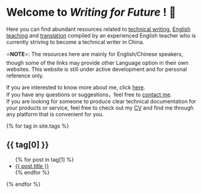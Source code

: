 # Welcome to _Writing for Future_ ! 💙

Here you can find abundant resources related to <a href="https://gallifrey23.github.io/technical-writing.html">technical writing</a>, <a href="https://gallifrey23.github.io/English-teaching.html">English teaching</a> and <a href="https://gallifrey23.github.io/translation.html">translation</a>
compiled by an experienced English teacher who is currently striving to become a technical writer in China. 

⭐**NOTE**⭐: The resources here are mainly for English/Chinese speakers, though some of the links may provide other Language option in their own websites. This website is still under active development and for personal reference only. 

If you are interested to know more about me, click [here](https://gallifrey23.github.io/about-me.html).  
If you have any questions or suggestions，feel free to [contact me](https://gallifrey23.github.io/contact.html).  
If you are looking for someone to produce clear technical documentation for your products or service, feel free to check out my [CV](https://) and find me through any platform that is convenient for you.  

{% for tag in site.tags %}
  <h2>{{ tag[0] }}</h2>
  <ul>
    {% for post in tag[1] %}
      <li><a href="{{ post.url }}">{{ post.title }}</a></li>
    {% endfor %}
  </ul>
{% endfor %}

